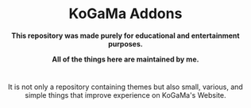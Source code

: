 <div align="center"> 

#
# KoGaMa Addons

**This repository was made purely for educational and entertainment purposes.**

**All of the things here are maintained by me.**

#

It is not only a repository containing themes but also small, various, and simple things that improve experience on KoGaMa's Website. 







</div>
